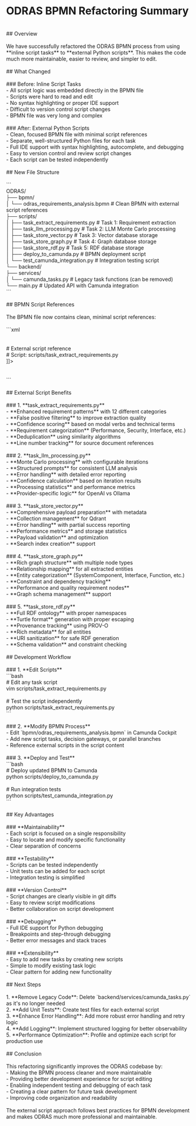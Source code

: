 # ODRAS BPMN Refactoring Summary<br>
<br>
## Overview<br>
<br>
We have successfully refactored the ODRAS BPMN process from using **inline script tasks** to **external Python scripts**. This makes the code much more maintainable, easier to review, and simpler to edit.<br>
<br>
## What Changed<br>
<br>
### Before: Inline Script Tasks<br>
- All script logic was embedded directly in the BPMN file<br>
- Scripts were hard to read and edit<br>
- No syntax highlighting or proper IDE support<br>
- Difficult to version control script changes<br>
- BPMN file was very long and complex<br>
<br>
### After: External Python Scripts<br>
- Clean, focused BPMN file with minimal script references<br>
- Separate, well-structured Python files for each task<br>
- Full IDE support with syntax highlighting, autocomplete, and debugging<br>
- Easy to version control and review script changes<br>
- Each script can be tested independently<br>
<br>
## New File Structure<br>
<br>
```<br>
ODRAS/<br>
├── bpmn/<br>
│   └── odras_requirements_analysis.bpmn          # Clean BPMN with external script references<br>
├── scripts/<br>
│   ├── task_extract_requirements.py              # Task 1: Requirement extraction<br>
│   ├── task_llm_processing.py                   # Task 2: LLM Monte Carlo processing<br>
│   ├── task_store_vector.py                     # Task 3: Vector database storage<br>
│   ├── task_store_graph.py                      # Task 4: Graph database storage<br>
│   ├── task_store_rdf.py                        # Task 5: RDF database storage<br>
│   ├── deploy_to_camunda.py                     # BPMN deployment script<br>
│   └── test_camunda_integration.py              # Integration testing script<br>
└── backend/<br>
    ├── services/<br>
    │   └── camunda_tasks.py                     # Legacy task functions (can be removed)<br>
    └── main.py                                  # Updated API with Camunda integration<br>
```<br>
<br>
## BPMN Script References<br>
<br>
The BPMN file now contains clean, minimal script references:<br>
<br>
```xml<br>
<bpmn:scriptTask id="Task_ExtractRequirements" name="Extract Requirements from Document"><br>
  <bpmn:script><br>
    <![CDATA[<br>
      # External script reference<br>
      # Script: scripts/task_extract_requirements.py<br>
    ]]><br>
  </bpmn:script><br>
</bpmn:scriptTask><br>
```<br>
<br>
## External Script Benefits<br>
<br>
### 1. **task_extract_requirements.py**<br>
- **Enhanced requirement patterns** with 12 different categories<br>
- **False positive filtering** to improve extraction quality<br>
- **Confidence scoring** based on modal verbs and technical terms<br>
- **Requirement categorization** (Performance, Security, Interface, etc.)<br>
- **Deduplication** using similarity algorithms<br>
- **Line number tracking** for source document references<br>
<br>
### 2. **task_llm_processing.py**<br>
- **Monte Carlo processing** with configurable iterations<br>
- **Structured prompts** for consistent LLM analysis<br>
- **Error handling** with detailed error reporting<br>
- **Confidence calculation** based on iteration results<br>
- **Processing statistics** and performance metrics<br>
- **Provider-specific logic** for OpenAI vs Ollama<br>
<br>
### 3. **task_store_vector.py**<br>
- **Comprehensive payload preparation** with metadata<br>
- **Collection management** for Qdrant<br>
- **Error handling** with partial success reporting<br>
- **Performance metrics** and storage statistics<br>
- **Payload validation** and optimization<br>
- **Search index creation** support<br>
<br>
### 4. **task_store_graph.py**<br>
- **Rich graph structure** with multiple node types<br>
- **Relationship mapping** for all extracted entities<br>
- **Entity categorization** (SystemComponent, Interface, Function, etc.)<br>
- **Constraint and dependency tracking**<br>
- **Performance and quality requirement nodes**<br>
- **Graph schema management** support<br>
<br>
### 5. **task_store_rdf.py**<br>
- **Full RDF ontology** with proper namespaces<br>
- **Turtle format** generation with proper escaping<br>
- **Provenance tracking** using PROV-O<br>
- **Rich metadata** for all entities<br>
- **URI sanitization** for safe RDF generation<br>
- **Schema validation** and constraint checking<br>
<br>
## Development Workflow<br>
<br>
### 1. **Edit Scripts**<br>
```bash<br>
# Edit any task script<br>
vim scripts/task_extract_requirements.py<br>
<br>
# Test the script independently<br>
python scripts/task_extract_requirements.py<br>
```<br>
<br>
### 2. **Modify BPMN Process**<br>
- Edit `bpmn/odras_requirements_analysis.bpmn` in Camunda Cockpit<br>
- Add new script tasks, decision gateways, or parallel branches<br>
- Reference external scripts in the script content<br>
<br>
### 3. **Deploy and Test**<br>
```bash<br>
# Deploy updated BPMN to Camunda<br>
python scripts/deploy_to_camunda.py<br>
<br>
# Run integration tests<br>
python scripts/test_camunda_integration.py<br>
```<br>
<br>
## Key Advantages<br>
<br>
### **Maintainability**<br>
- Each script is focused on a single responsibility<br>
- Easy to locate and modify specific functionality<br>
- Clear separation of concerns<br>
<br>
### **Testability**<br>
- Scripts can be tested independently<br>
- Unit tests can be added for each script<br>
- Integration testing is simplified<br>
<br>
### **Version Control**<br>
- Script changes are clearly visible in git diffs<br>
- Easy to review script modifications<br>
- Better collaboration on script development<br>
<br>
### **Debugging**<br>
- Full IDE support for Python debugging<br>
- Breakpoints and step-through debugging<br>
- Better error messages and stack traces<br>
<br>
### **Extensibility**<br>
- Easy to add new tasks by creating new scripts<br>
- Simple to modify existing task logic<br>
- Clear pattern for adding new functionality<br>
<br>
## Next Steps<br>
<br>
1. **Remove Legacy Code**: Delete `backend/services/camunda_tasks.py` as it's no longer needed<br>
2. **Add Unit Tests**: Create test files for each external script<br>
3. **Enhance Error Handling**: Add more robust error handling and retry logic<br>
4. **Add Logging**: Implement structured logging for better observability<br>
5. **Performance Optimization**: Profile and optimize each script for production use<br>
<br>
## Conclusion<br>
<br>
This refactoring significantly improves the ODRAS codebase by:<br>
- Making the BPMN process cleaner and more maintainable<br>
- Providing better development experience for script editing<br>
- Enabling independent testing and debugging of each task<br>
- Creating a clear pattern for future task development<br>
- Improving code organization and readability<br>
<br>
The external script approach follows best practices for BPMN development and makes ODRAS much more professional and maintainable.<br>
<br>
<br>

